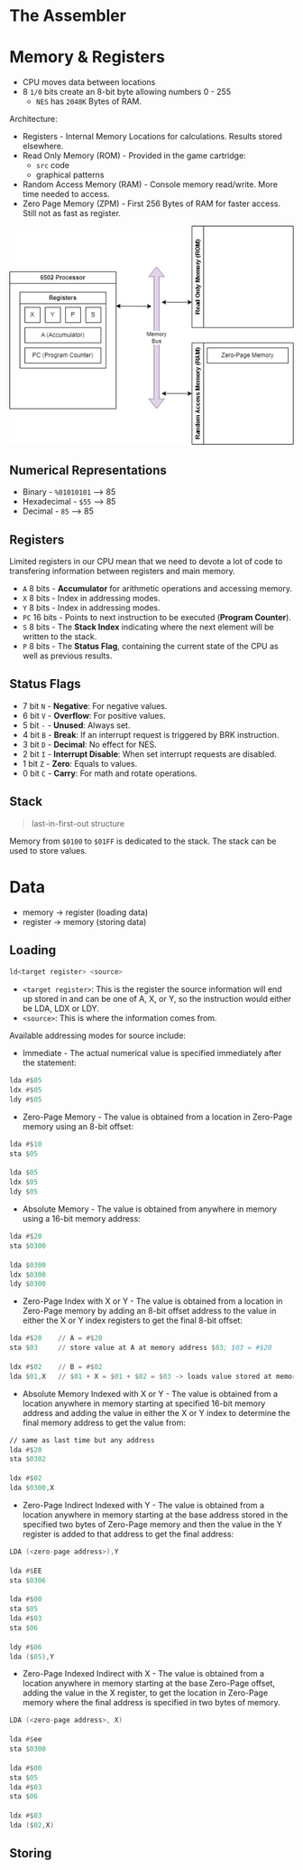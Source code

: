 # The Assembler
# Memory & Registers

- CPU moves data between locations
- 8 `1/0` bits create an 8-bit byte allowing numbers 0 - 255
    - `NES` has `2048K` Bytes of RAM.

Architecture:
- Registers - Internal Memory Locations for calculations. Results stored elsewhere.
- Read Only Memory (ROM) - Provided in the game cartridge:
    - `src` code
    - graphical patterns
- Random Access Memory (RAM) - Console memory read/write. More time needed to access.
- Zero Page Memory (ZPM) - First 256 Bytes of RAM for faster access. Still not as fast as register.

![6502 Processor](./assets/6502-proc.jpg)

## Numerical Representations

- Binary - `%01010101` --> 85
- Hexadecimal - `$55` --> 85
- Decimal - `85` --> 85

## Registers

Limited registers in our CPU mean that we need to devote a lot of code to transfering information between registers and main memory.

- `A` 8 bits - **Accumulator** for arithmetic operations and accessing memory.
- `X` 8 bits - Index in addressing modes.
- `Y` 8 bits - Index in addressing modes.
- `PC` 16 bits - Points to next instruction to be executed (**Program Counter**).
- `S` 8 bits - The **Stack Index** indicating where the next element will be written to the stack.
- `P` 8 bits - The **Status Flag**, containing the current state of the CPU as well as previous results.

## Status Flags

- 7 bit `N` - **Negative**: For negative values.
- 6 bit `V` - **Overflow**: For positive values.
- 5 bit `-` - **Unused**: Always set.
- 4 bit `B` - **Break**: If an interrupt request is triggered by BRK instruction.
- 3 bit `D` - **Decimal**: No effect for NES.
- 2 bit `I` - **Interrupt Disable**: When set interrupt requests are disabled.
- 1 bit `Z` - **Zero**: Equals to values.
- 0 bit `C` - **Carry**: For math and rotate operations.

## Stack
> last-in-first-out structure

Memory from `$0100` to `$01FF` is dedicated to the stack. The stack can be used to store values.

# Data
- memory -> register (loading data)
- register -> memory (storing data)

## Loading
```asm
ld<target register> <source>
```

- `<target register>`: This is the register the source information will end up stored in and can be one of A, X, or Y, so the instruction would either be LDA, LDX or LDY.
- `<source>`: This is where the information comes from.

Available addressing modes for source include:

- Immediate - The actual numerical value is specified immediately after the statement:
```asm
lda #$05
ldx #$05
ldy #$05
```

- Zero-Page Memory - The value is obtained from a location in Zero-Page memory using an 8-bit offset:
```asm
lda #$10
sta $05
 
lda $05
ldx $05
ldy $05
```

- Absolute Memory - The value is obtained from anywhere in memory using a 16-bit memory address:
```asm
lda #$20
sta $0300
 
lda $0300
ldx $0300
ldy $0300
```

- Zero-Page Index with X or Y - The value is obtained from a location in Zero-Page memory by adding an 8-bit offset address to the value in either the X or Y index registers to get the final 8-bit offset:
```asm
lda #$20 	// A = #$20
sta $03		// store value at A at memory address $03; $03 = #$20
 
ldx #$02	// B = #$02
lda $01,X	// $01 + X = $01 + $02 = $03 -> loads value stored at memory $03 which is #$20
```

- Absolute Memory Indexed with X or Y - The value is obtained from a location anywhere in memory starting at specified 16-bit memory address and adding the value in either the X or Y index to determine the final memory address to get the value from:
```asm
// same as last time but any address
lda #$20
sta $0302
 
ldx #$02
lda $0300,X
```

- Zero-Page Indirect Indexed with Y - The value is obtained from a location anywhere in memory starting at the base address stored in the specified two bytes of Zero-Page memory and then the value in the Y register is added to that address to get the final address:
```asm
LDA (<zero-page address>),Y

lda #$EE
sta $0306
 
lda #$00
sta $05
lda #$03
sta $06
 
ldy #$06
lda ($05),Y
```

- Zero-Page Indexed Indirect with X - The value is obtained from a location anywhere in memory starting at the base Zero-Page offset, adding the value in the X register, to get the location in Zero-Page memory where the final address is specified in two bytes of memory.
```asm
LDA (<zero-page address>, X)

lda #$ee
sta $0300
 
lda #$00
sta $05
lda #$03
sta $06
 
ldx #$03
lda ($02,X)
```

## Storing
